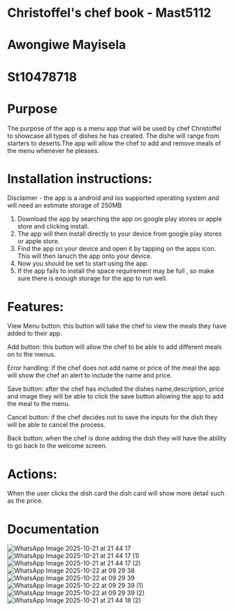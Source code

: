# Christoffel's chef book - Mast5112
# Awongiwe Mayisela 
# St10478718

# Purpose 
The purpose of the app is a menu app that will be used by chef Christoffel to showcase all types of dishes he has created. The dishe will range from starters to deserts.The app will allow the chef to add and remove meals of the menu whenever he pleases. 

# Installation instructions:

Disclaimer - the app is a android and ios supported operating system and will need an estimate storage of 250MB

1. Download the app by searching the app on google play stores or apple store and clicking install. 
2. The app will then install directly to your device from google play stores or apple store. 
3. Find the app on your device and open it by tapping on the apps icon. This will then lanuch the app onto your device.
4. Now you should be set to start using the app.
5. If the app fails to install the space requirement may be full , so make sure there is enough storage for the app to run well.

# Features: 

View Menu button: this button will take the chef to view the meals they have added to their app.

Add button: this button will allow the chef to be able to add different meals on to the menus. 

Error handling: if the chef does not add name or price of the meal the app will show the chef an alert to include the name and price. 

Save button: after the chef has included the dishes name,description, price and image they will be able to click the save button allowing the app to add the meal to the menu.

Cancel button: if the chef decides not to save the inputs for the dish they will be able to cancel the process.

Back button: when the chef is done adding the dish they will have the ability to go back to the welcome screen.

# Actions: 

When the user clicks the dish card the dish card will show more detail such as the price.



# Documentation
![WhatsApp Image 2025-10-21 at 21 44 17](https://github.com/user-attachments/assets/38e4c95d-1245-4730-a82b-c0788e88baa2)
![WhatsApp Image 2025-10-21 at 21 44 17 (1)](https://github.com/user-attachments/assets/740255d8-8cd4-4cfe-87ba-40fdbd778c5e)
![WhatsApp Image 2025-10-21 at 21 44 17 (2)](https://github.com/user-attachments/assets/4ae071fe-0d51-4ed8-9fdc-2efd7face0c4)
![WhatsApp Image 2025-10-22 at 09 29 38](https://github.com/user-attachments/assets/a1ed4dff-62a4-4448-815d-f52ff700332e)
![WhatsApp Image 2025-10-22 at 09 29 39](https://github.com/user-attachments/assets/ffb30709-6d1f-4857-9de2-2cd33a05aa0b)
![WhatsApp Image 2025-10-22 at 09 29 39 (1)](https://github.com/user-attachments/assets/a77a65ca-bdcc-4c1b-b78b-02997c36f80f)
![WhatsApp Image 2025-10-22 at 09 29 39 (2)](https://github.com/user-attachments/assets/7ea86b2d-1b6d-4c40-98eb-9ab2a447ac26)
![WhatsApp Image 2025-10-21 at 21 44 18 (2)](https://github.com/user-attachments/assets/9f4f6e87-7c3e-4d24-9c9e-db53fa7ab051)








